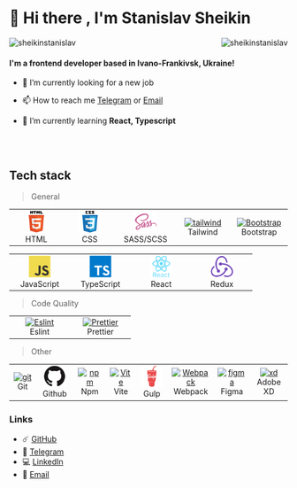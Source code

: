 <h1 align="left">👋 Hi there , I'm Stanislav Sheikin</h1>

<p><img align="right" src="https://github-readme-stats.vercel.app/api?username=sheikinstanislav&show_icons=true&theme=tokyonight&locale=en" alt="sheikinstanislav" /></p>


<p align="left"> <img src="https://komarev.com/ghpvc/?username=sheikinstanislav&label=Profile%20views&color=0e75b6&style=flat" alt="sheikinstanislav" /> </p>

<h4 align="left">I'm a frontend developer based in Ivano-Frankivsk, Ukraine!</h4>

- 🔭 I’m currently looking for a new job
  
- 📫 How to reach me [Telegram](https://t.me/stanislav_sheikin) or [Email](sheikinstanislav@gmail.com)

- 🌱 I’m currently learning **React, Typescript**


<br>
<br>
<h2 align="left" id="my-stack">Tech stack</h2>

> General
<table width='100%'>
  <tr>
    <td align="center" width="96">
      <a href="#my-stack" rel="noreferrer"> <img src="https://raw.githubusercontent.com/devicons/devicon/master/icons/html5/html5-original-wordmark.svg" alt="html5" width="40" height="40"/> </a>
      <br>HTML
    </td>
    <td align="center" width="96">
      <a href="#my-stack" rel="noreferrer"> <img src="https://raw.githubusercontent.com/devicons/devicon/master/icons/css3/css3-original-wordmark.svg" alt="css3" width="40" height="40"/></a>
      <br>CSS
    </td>
    <td align="center" width="96">
      <a href="#my-stack" rel="noreferrer"> <img src="https://raw.githubusercontent.com/devicons/devicon/master/icons/sass/sass-original.svg" alt="sass" width="40" height="40"/> </a>
      <br>SASS/SCSS
    </td>
    <td align="center" width="96">
      <a href="#my-stack" rel="noreferrer"> <img src="https://www.vectorlogo.zone/logos/tailwindcss/tailwindcss-icon.svg" alt="tailwind" width="40" height="40"/> </a>
      <br>Tailwind
    </td>
    <td align="center" width="96">
      <a href="#my-stack">
        <img src="https://cdn.worldvectorlogo.com/logos/bootstrap-4.svg" width="40" height="40" alt="Bootstrap" />
      </a>
      <br>Bootstrap
    </td>
  </tr> 
</table>
<table width='100%'>
  <tr>
    <td align="center" width="96">
      <a href="#my-stack" rel="noreferrer"> <img src="https://raw.githubusercontent.com/devicons/devicon/master/icons/javascript/javascript-original.svg" alt="javascript" width="40" height="40"/> </a> 
      <br> JavaScript
    </td>
    <td align="center" width="96">
      <a href="#my-stack" rel="noreferrer"> <img src="https://raw.githubusercontent.com/devicons/devicon/master/icons/typescript/typescript-original.svg" alt="typescript" width="40" height="40"/> </a>  
      <br> TypeScript
    </td>
    <td align="center" width="96">
      <a href="#my-stack" rel="noreferrer"> <img src="https://raw.githubusercontent.com/devicons/devicon/master/icons/react/react-original-wordmark.svg" alt="react" width="40" height="40"/> </a> 
      <br> React
    </td>
    <td align="center" width="96">
      <a href="#my-stack" rel="noreferrer"> <img src="https://raw.githubusercontent.com/devicons/devicon/master/icons/redux/redux-original.svg" alt="redux" width="40" height="40"/> </a>   
      <br> Redux
    </td>
  </tr> 
</table>

> Code Quality
<table width='100%'>
  <tr>
     <td align="center" width="96">
      <a href="#my-stack">
        <img src="https://brandeps.com/icon-download/E/Eslint-icon-vector-02.svg" width="40" height="40" alt="Eslint" />
      </a>
      <br>Eslint
    </td>
    <td align="center" width="96">
      <a href="#my-stack">
        <img src="https://brandeps.com/icon-download/P/Prettier-icon-vector-02.svg" width="40" height="40" alt="Prettier" />
      </a>
      <br>Prettier
    </td>
  </tr> 
</table>

> Other
<table width='100%'>
  <tr>
    <td align="center" width="96">
      <a href="#my-stack" rel="noreferrer"> <img src="https://www.vectorlogo.zone/logos/git-scm/git-scm-icon.svg" alt="git" width="40" height="40"/> </a>
      <br> Git
    </td>
    <td align="center" width="96"> 
      <a href="#my-stack">
        <img src="https://github.com/devicons/devicon/blob/master/icons/github/github-original.svg" width="40" height="40" alt="github" />
      </a>
      <br>Github
    </td>
    <td align="center" width="96"> 
      <a href="#my-stack" >
        <img src="https://brandeps.com/icon-download/N/Npm-icon-vector-05.svg" width="40" height="40" alt="npm" />
      </a>
      <br>Npm
    </td>
    <td align="center" width="96"> 
      <a href="#my-stack">
        <img src="https://vitejs.dev/logo.svg" width="40" height="40" alt="Vite" />
      </a>
      <br>Vite
    </td>
    <td align="center" width="96">
      <a href="#my-stack" rel="noreferrer"> <img src="https://raw.githubusercontent.com/devicons/devicon/master/icons/gulp/gulp-plain.svg" alt="gulp" width="40" height="40"/> </a>
      <br> Gulp
    </td>
    <td align="center" width="96"> 
      <a href="#my-stack" >
        <img src="https://brandeps.com/icon-download/W/Webpack-icon-vector-02.svg" width="40" height="40" alt="Webpack" />
      </a>
      <br>Webpack
    </td>
    <td align="center" width="96">
      <a href="#my-stack" rel="noreferrer"> <img src="https://www.vectorlogo.zone/logos/figma/figma-icon.svg" alt="figma" width="40" height="40"/> </a>
      <br> Figma
    </td>
    <td align="center" width="96">
      <a href="#my-stack" rel="noreferrer"> <img src="https://cdn.worldvectorlogo.com/logos/adobe-xd.svg" alt="xd" width="40" height="40"/> </a> 
      <br> Adobe XD
    </td>
  </tr> 
</table>


<h3 align="left">Links</h3>

- ☄️ [GitHub](https://github.com/sheikinstanislav)
- 🤖 [Telegram](https://t.me/stanislav_sheikin)
- 💻 [LinkedIn](https://www.linkedin.com/in/stanislav-sheikin/)
- 📮 [Email](sheikinstanislav@gmail.com)



